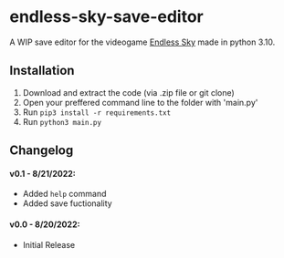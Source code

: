 # endless-sky-save-editor
A WIP save editor for the videogame [Endless Sky](https://endless-sky.github.io/) made in python 3.10.

## Installation
1. Download and extract the code (via .zip file or git clone)
2. Open your preffered command line to the folder with 'main.py'
3. Run ```pip3 install -r requirements.txt```
4. Run ```python3 main.py```

## Changelog
#### v0.1 - 8/21/2022:
 - Added ```help``` command
 - Added save fuctionality
#### v0.0 - 8/20/2022:
 - Initial Release
